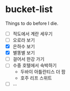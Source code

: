 # bucket-list
Things to do before I die.
- [ ] 적도에서 계란 세우기
- [ ] 오로라 보기
- [x] 은하수 보기
- [x] 별똥별 보기
- [ ] 걸어서 한강 가기
- [ ] 수중 호텔에서 숙박하기
  - 두바이 아틀란티스 더 팜
  - 호주 리프 스위트
- [ ] ...
